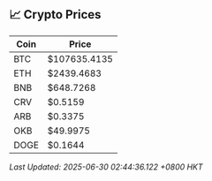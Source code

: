 ## 📈 Crypto Prices

| Coin | Price |
| ---- | ----- |
| BTC | $107635.4135 |
| ETH | $2439.4683 |
| BNB | $648.7268 |
| CRV | $0.5159 |
| ARB | $0.3375 |
| OKB | $49.9975 |
| DOGE | $0.1644 |

_Last Updated: 2025-06-30 02:44:36.122 +0800 HKT_